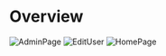# Overview
![AdminPage](https://github.com/aiAmPhu/WebProject-HCMUTE-K21/assets/126048504/d5736233-6ca4-4452-8e31-96a2ae47ee99)
![EditUser](https://github.com/aiAmPhu/WebProject-HCMUTE-K21/assets/126048504/cfa91f25-d942-4f21-9e57-5df25ce5af90)
![HomePage](https://github.com/aiAmPhu/WebProject-HCMUTE-K21/assets/126048504/03e5e061-3528-4255-b0a4-b8d64be4202a)
